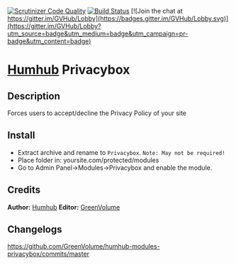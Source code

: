 [![Scrutinizer Code Quality](https://scrutinizer-ci.com/g/GreenVolume/humhub-modules-privacybox/badges/quality-score.png?b=master)](https://scrutinizer-ci.com/g/GreenVolume/humhub-modules-privacybox/?branch=master) [![Build Status](https://scrutinizer-ci.com/g/GreenVolume/humhub-modules-privacybox/badges/build.png?b=master)](https://scrutinizer-ci.com/g/GreenVolume/humhub-modules-privacybox/build-status/master) [![Join the chat at https://gitter.im/GVHub/Lobby](https://badges.gitter.im/GVHub/Lobby.svg)](https://gitter.im/GVHub/Lobby?utm_source=badge&utm_medium=badge&utm_campaign=pr-badge&utm_content=badge)
# [Humhub](https://www.humhub.org/en) Privacybox

## Description
Forces users to accept/decline the Privacy Policy of your site

## Install
- Extract archive and rename to `Privacybox`. ```Note: May not be required!```
- Place folder in: yoursite.com/protected/modules
- Go to Admin Panel->Modules->Privacybox and enable the module.

## Credits
__Author:__ [Humhub](https://www.humhub.org/en)
__Editor:__ [GreenVolume](https://greenvolume.github.io/index/)

## Changelogs
https://github.com/GreenVolume/humhub-modules-privacybox/commits/master
